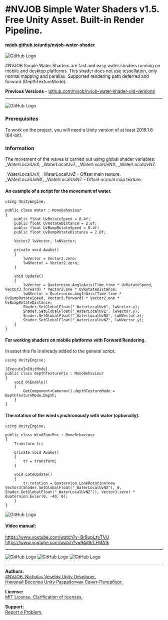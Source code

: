 # #NVJOB Simple Water Shaders v1.5. Free Unity Asset. Built-in Render Pipeline.
#### [nvjob.github.io/unity/nvjob-water-shader](https://nvjob.github.io/unity/nvjob-water-shader)

![GitHub Logo](https://raw.githubusercontent.com/nvjob/nvjob.github.io/master/repo/unity%20assets/water%20shader%20saf%20sr/144/pic/3.jpg)

#NVJOB Simple Water Shaders are fast and easy water shaders running on mobile and desktop platforms. This shader does not use tessellation, only normal mapping and parallax. Supported rendering path deferred and forward (DepthTextureMode).

**Previous Versions** - [github.com/nvjob/nvjob-water-shader-old-versions](https://github.com/nvjob/NVJOB-Water-Shader-old-versions)

-------------------------------------------------------------------

![GitHub Logo](https://raw.githubusercontent.com/nvjob/nvjob.github.io/master/repo/unity%20assets/water%20shader%20saf%20sr/144/pic/1.gif)

### Prerequisites

To work on the project, you will need a Unity version of at least 2019.1.8 (64-bit).

### Information

The movement of the waves is carried out using global shader variables: _WaterLocalUvX, _WaterLocalUvZ, _WaterLocalUvNX, _WaterLocalUvNZ.

_WaterLocalUvX, _WaterLocalUvZ - Offset main texture.<br/>
_WaterLocalUvNX, _WaterLocalUvNZ - Offset normal map texture.

#### An example of a script for the movement of water.

```
using UnityEngine;

public class Water : MonoBehaviour
{
    public float UvRotateSpeed = 0.4f;
    public float UvRotateDistance = 2.0f;
    public float UvBumpRotateSpeed = 0.4f;
    public float UvBumpRotateDistance = 2.0f;

    Vector2 lwVector, lwNVector;

    private void Awake()
    {
        lwVector = Vector2.zero;
        lwNVector = Vector2.zero;
    }

    void Update()
    {
        lwVector = Quaternion.AngleAxis(Time.time * UvRotateSpeed, Vector3.forward) * Vector2.one * UvRotateDistance;
        lwNVector = Quaternion.AngleAxis(Time.time * UvBumpRotateSpeed, Vector3.forward) * Vector2.one * UvBumpRotateDistance;
        Shader.SetGlobalFloat("_WaterLocalUvX", lwVector.x);
        Shader.SetGlobalFloat("_WaterLocalUvZ", lwVector.y);
        Shader.SetGlobalFloat("_WaterLocalUvNX", lwNVector.x);
        Shader.SetGlobalFloat("_WaterLocalUvNZ", lwNVector.y);
    }
}
```

#### For working shaders on mobile platforms with Forward Rendering.
In asset this fix is already added to the general script.

```
using UnityEngine;

[ExecuteInEditMode]
public class depthTextureFix : MonoBehaviour
{
    void OnEnable()
    {
        GetComponent<Camera>().depthTextureMode = DepthTextureMode.Depth;
    }
}
```

#### The rotation of the wind synchronously with water (optionally).
```
using UnityEngine;

public class WindZoneRot : MonoBehaviour
{
    Transform tr;

    private void Awake()
    {
        tr = transform;
    }

    void LateUpdate()
    {
        tr.rotation = Quaternion.LookRotation(new Vector3(Shader.GetGlobalFloat("_WaterLocalUvNX"), 0, Shader.GetGlobalFloat("_WaterLocalUvNZ")), Vector3.zero) * Quaternion.Euler(0, -40, 0);
    }
}
```

![GitHub Logo](https://raw.githubusercontent.com/nvjob/nvjob.github.io/master/repo/unity%20assets/water%20shader%20saf%20sr/144/pic/5.jpg)

#### Video manual:
https://www.youtube.com/watch?v=Br8upLzvTVU <br>
https://www.youtube.com/watch?v=94dRrLFMA1k

-------------------------------------------------------------------

![GitHub Logo](https://raw.githubusercontent.com/nvjob/nvjob.github.io/master/repo/unity%20assets/water%20shader%20saf%20sr/144/pic/2.jpg)
![GitHub Logo](https://raw.githubusercontent.com/nvjob/nvjob.github.io/master/repo/unity%20assets/water%20shader%20saf%20sr/144/pic/1.jpg)
![GitHub Logo](https://raw.githubusercontent.com/nvjob/nvjob.github.io/master/repo/unity%20assets/water%20shader%20saf%20sr/144/pic/4.jpg)

-------------------------------------------------------------------

**Authors:** <br>
[#NVJOB. Nicholas Veselov Unity Developer.](https://nvjob.github.io)<br>
[Николай Веселов Unity Разработчик Санкт-Петербург.](https://nvjob.github.io)

**License:** <br>
[MIT License. Clarification of licenses.](https://nvjob.github.io/mit-license)

**Support:** <br>
[Report a Problem.](https://nvjob.github.io/reportaproblem/)
